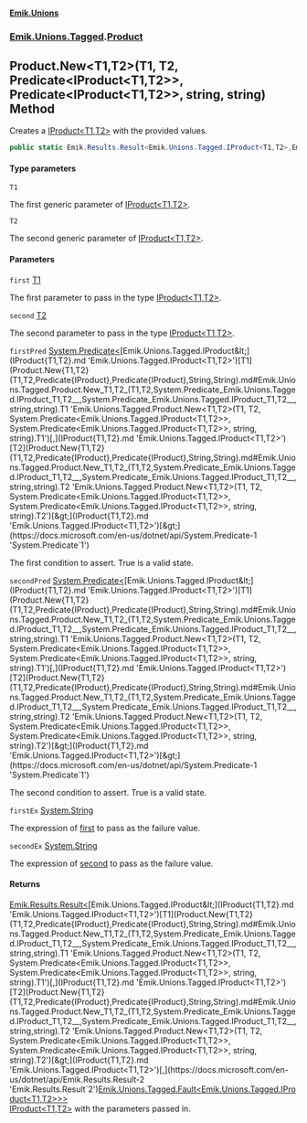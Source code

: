 #### [Emik.Unions](index.md 'index')
### [Emik.Unions.Tagged](Emik.Unions.Tagged.md 'Emik.Unions.Tagged').[Product](Product.md 'Emik.Unions.Tagged.Product')

## Product.New<T1,T2>(T1, T2, Predicate<IProduct<T1,T2>>, Predicate<IProduct<T1,T2>>, string, string) Method

Creates a [IProduct&lt;T1,T2&gt;](IProduct{T1,T2}.md 'Emik.Unions.Tagged.IProduct<T1,T2>') with the provided values.

```csharp
public static Emik.Results.Result<Emik.Unions.Tagged.IProduct<T1,T2>,Emik.Unions.Tagged.Fault<Emik.Unions.Tagged.IProduct<T1,T2>>> New<T1,T2>(T1 first, T2 second, System.Predicate<Emik.Unions.Tagged.IProduct<T1,T2>>? firstPred=null, System.Predicate<Emik.Unions.Tagged.IProduct<T1,T2>>? secondPred=null, string? firstEx=null, string? secondEx=null);
```
#### Type parameters

<a name='Emik.Unions.Tagged.Product.New_T1,T2_(T1,T2,System.Predicate_Emik.Unions.Tagged.IProduct_T1,T2__,System.Predicate_Emik.Unions.Tagged.IProduct_T1,T2__,string,string).T1'></a>

`T1`

The first generic parameter of [IProduct&lt;T1,T2&gt;](IProduct{T1,T2}.md 'Emik.Unions.Tagged.IProduct<T1,T2>').

<a name='Emik.Unions.Tagged.Product.New_T1,T2_(T1,T2,System.Predicate_Emik.Unions.Tagged.IProduct_T1,T2__,System.Predicate_Emik.Unions.Tagged.IProduct_T1,T2__,string,string).T2'></a>

`T2`

The second generic parameter of [IProduct&lt;T1,T2&gt;](IProduct{T1,T2}.md 'Emik.Unions.Tagged.IProduct<T1,T2>').
#### Parameters

<a name='Emik.Unions.Tagged.Product.New_T1,T2_(T1,T2,System.Predicate_Emik.Unions.Tagged.IProduct_T1,T2__,System.Predicate_Emik.Unions.Tagged.IProduct_T1,T2__,string,string).first'></a>

`first` [T1](Product.New{T1,T2}(T1,T2,Predicate{IProduct},Predicate{IProduct},String,String).md#Emik.Unions.Tagged.Product.New_T1,T2_(T1,T2,System.Predicate_Emik.Unions.Tagged.IProduct_T1,T2__,System.Predicate_Emik.Unions.Tagged.IProduct_T1,T2__,string,string).T1 'Emik.Unions.Tagged.Product.New<T1,T2>(T1, T2, System.Predicate<Emik.Unions.Tagged.IProduct<T1,T2>>, System.Predicate<Emik.Unions.Tagged.IProduct<T1,T2>>, string, string).T1')

The first parameter to pass in the type [IProduct&lt;T1,T2&gt;](IProduct{T1,T2}.md 'Emik.Unions.Tagged.IProduct<T1,T2>').

<a name='Emik.Unions.Tagged.Product.New_T1,T2_(T1,T2,System.Predicate_Emik.Unions.Tagged.IProduct_T1,T2__,System.Predicate_Emik.Unions.Tagged.IProduct_T1,T2__,string,string).second'></a>

`second` [T2](Product.New{T1,T2}(T1,T2,Predicate{IProduct},Predicate{IProduct},String,String).md#Emik.Unions.Tagged.Product.New_T1,T2_(T1,T2,System.Predicate_Emik.Unions.Tagged.IProduct_T1,T2__,System.Predicate_Emik.Unions.Tagged.IProduct_T1,T2__,string,string).T2 'Emik.Unions.Tagged.Product.New<T1,T2>(T1, T2, System.Predicate<Emik.Unions.Tagged.IProduct<T1,T2>>, System.Predicate<Emik.Unions.Tagged.IProduct<T1,T2>>, string, string).T2')

The second parameter to pass in the type [IProduct&lt;T1,T2&gt;](IProduct{T1,T2}.md 'Emik.Unions.Tagged.IProduct<T1,T2>').

<a name='Emik.Unions.Tagged.Product.New_T1,T2_(T1,T2,System.Predicate_Emik.Unions.Tagged.IProduct_T1,T2__,System.Predicate_Emik.Unions.Tagged.IProduct_T1,T2__,string,string).firstPred'></a>

`firstPred` [System.Predicate&lt;](https://docs.microsoft.com/en-us/dotnet/api/System.Predicate-1 'System.Predicate`1')[Emik.Unions.Tagged.IProduct&lt;](IProduct{T1,T2}.md 'Emik.Unions.Tagged.IProduct<T1,T2>')[T1](Product.New{T1,T2}(T1,T2,Predicate{IProduct},Predicate{IProduct},String,String).md#Emik.Unions.Tagged.Product.New_T1,T2_(T1,T2,System.Predicate_Emik.Unions.Tagged.IProduct_T1,T2__,System.Predicate_Emik.Unions.Tagged.IProduct_T1,T2__,string,string).T1 'Emik.Unions.Tagged.Product.New<T1,T2>(T1, T2, System.Predicate<Emik.Unions.Tagged.IProduct<T1,T2>>, System.Predicate<Emik.Unions.Tagged.IProduct<T1,T2>>, string, string).T1')[,](IProduct{T1,T2}.md 'Emik.Unions.Tagged.IProduct<T1,T2>')[T2](Product.New{T1,T2}(T1,T2,Predicate{IProduct},Predicate{IProduct},String,String).md#Emik.Unions.Tagged.Product.New_T1,T2_(T1,T2,System.Predicate_Emik.Unions.Tagged.IProduct_T1,T2__,System.Predicate_Emik.Unions.Tagged.IProduct_T1,T2__,string,string).T2 'Emik.Unions.Tagged.Product.New<T1,T2>(T1, T2, System.Predicate<Emik.Unions.Tagged.IProduct<T1,T2>>, System.Predicate<Emik.Unions.Tagged.IProduct<T1,T2>>, string, string).T2')[&gt;](IProduct{T1,T2}.md 'Emik.Unions.Tagged.IProduct<T1,T2>')[&gt;](https://docs.microsoft.com/en-us/dotnet/api/System.Predicate-1 'System.Predicate`1')

The first condition to assert. True is a valid state.

<a name='Emik.Unions.Tagged.Product.New_T1,T2_(T1,T2,System.Predicate_Emik.Unions.Tagged.IProduct_T1,T2__,System.Predicate_Emik.Unions.Tagged.IProduct_T1,T2__,string,string).secondPred'></a>

`secondPred` [System.Predicate&lt;](https://docs.microsoft.com/en-us/dotnet/api/System.Predicate-1 'System.Predicate`1')[Emik.Unions.Tagged.IProduct&lt;](IProduct{T1,T2}.md 'Emik.Unions.Tagged.IProduct<T1,T2>')[T1](Product.New{T1,T2}(T1,T2,Predicate{IProduct},Predicate{IProduct},String,String).md#Emik.Unions.Tagged.Product.New_T1,T2_(T1,T2,System.Predicate_Emik.Unions.Tagged.IProduct_T1,T2__,System.Predicate_Emik.Unions.Tagged.IProduct_T1,T2__,string,string).T1 'Emik.Unions.Tagged.Product.New<T1,T2>(T1, T2, System.Predicate<Emik.Unions.Tagged.IProduct<T1,T2>>, System.Predicate<Emik.Unions.Tagged.IProduct<T1,T2>>, string, string).T1')[,](IProduct{T1,T2}.md 'Emik.Unions.Tagged.IProduct<T1,T2>')[T2](Product.New{T1,T2}(T1,T2,Predicate{IProduct},Predicate{IProduct},String,String).md#Emik.Unions.Tagged.Product.New_T1,T2_(T1,T2,System.Predicate_Emik.Unions.Tagged.IProduct_T1,T2__,System.Predicate_Emik.Unions.Tagged.IProduct_T1,T2__,string,string).T2 'Emik.Unions.Tagged.Product.New<T1,T2>(T1, T2, System.Predicate<Emik.Unions.Tagged.IProduct<T1,T2>>, System.Predicate<Emik.Unions.Tagged.IProduct<T1,T2>>, string, string).T2')[&gt;](IProduct{T1,T2}.md 'Emik.Unions.Tagged.IProduct<T1,T2>')[&gt;](https://docs.microsoft.com/en-us/dotnet/api/System.Predicate-1 'System.Predicate`1')

The second condition to assert. True is a valid state.

<a name='Emik.Unions.Tagged.Product.New_T1,T2_(T1,T2,System.Predicate_Emik.Unions.Tagged.IProduct_T1,T2__,System.Predicate_Emik.Unions.Tagged.IProduct_T1,T2__,string,string).firstEx'></a>

`firstEx` [System.String](https://docs.microsoft.com/en-us/dotnet/api/System.String 'System.String')

The expression of [first](Product.New{T1,T2}(T1,T2,Predicate{IProduct},Predicate{IProduct},String,String).md#Emik.Unions.Tagged.Product.New_T1,T2_(T1,T2,System.Predicate_Emik.Unions.Tagged.IProduct_T1,T2__,System.Predicate_Emik.Unions.Tagged.IProduct_T1,T2__,string,string).first 'Emik.Unions.Tagged.Product.New<T1,T2>(T1, T2, System.Predicate<Emik.Unions.Tagged.IProduct<T1,T2>>, System.Predicate<Emik.Unions.Tagged.IProduct<T1,T2>>, string, string).first') to pass as the failure value.

<a name='Emik.Unions.Tagged.Product.New_T1,T2_(T1,T2,System.Predicate_Emik.Unions.Tagged.IProduct_T1,T2__,System.Predicate_Emik.Unions.Tagged.IProduct_T1,T2__,string,string).secondEx'></a>

`secondEx` [System.String](https://docs.microsoft.com/en-us/dotnet/api/System.String 'System.String')

The expression of [second](Product.New{T1,T2}(T1,T2,Predicate{IProduct},Predicate{IProduct},String,String).md#Emik.Unions.Tagged.Product.New_T1,T2_(T1,T2,System.Predicate_Emik.Unions.Tagged.IProduct_T1,T2__,System.Predicate_Emik.Unions.Tagged.IProduct_T1,T2__,string,string).second 'Emik.Unions.Tagged.Product.New<T1,T2>(T1, T2, System.Predicate<Emik.Unions.Tagged.IProduct<T1,T2>>, System.Predicate<Emik.Unions.Tagged.IProduct<T1,T2>>, string, string).second') to pass as the failure value.

#### Returns
[Emik.Results.Result&lt;](https://docs.microsoft.com/en-us/dotnet/api/Emik.Results.Result-2 'Emik.Results.Result`2')[Emik.Unions.Tagged.IProduct&lt;](IProduct{T1,T2}.md 'Emik.Unions.Tagged.IProduct<T1,T2>')[T1](Product.New{T1,T2}(T1,T2,Predicate{IProduct},Predicate{IProduct},String,String).md#Emik.Unions.Tagged.Product.New_T1,T2_(T1,T2,System.Predicate_Emik.Unions.Tagged.IProduct_T1,T2__,System.Predicate_Emik.Unions.Tagged.IProduct_T1,T2__,string,string).T1 'Emik.Unions.Tagged.Product.New<T1,T2>(T1, T2, System.Predicate<Emik.Unions.Tagged.IProduct<T1,T2>>, System.Predicate<Emik.Unions.Tagged.IProduct<T1,T2>>, string, string).T1')[,](IProduct{T1,T2}.md 'Emik.Unions.Tagged.IProduct<T1,T2>')[T2](Product.New{T1,T2}(T1,T2,Predicate{IProduct},Predicate{IProduct},String,String).md#Emik.Unions.Tagged.Product.New_T1,T2_(T1,T2,System.Predicate_Emik.Unions.Tagged.IProduct_T1,T2__,System.Predicate_Emik.Unions.Tagged.IProduct_T1,T2__,string,string).T2 'Emik.Unions.Tagged.Product.New<T1,T2>(T1, T2, System.Predicate<Emik.Unions.Tagged.IProduct<T1,T2>>, System.Predicate<Emik.Unions.Tagged.IProduct<T1,T2>>, string, string).T2')[&gt;](IProduct{T1,T2}.md 'Emik.Unions.Tagged.IProduct<T1,T2>')[,](https://docs.microsoft.com/en-us/dotnet/api/Emik.Results.Result-2 'Emik.Results.Result`2')[Emik.Unions.Tagged.Fault&lt;](Fault{T}.md 'Emik.Unions.Tagged.Fault<T>')[Emik.Unions.Tagged.IProduct&lt;](IProduct{T1,T2}.md 'Emik.Unions.Tagged.IProduct<T1,T2>')[T1](Product.New{T1,T2}(T1,T2,Predicate{IProduct},Predicate{IProduct},String,String).md#Emik.Unions.Tagged.Product.New_T1,T2_(T1,T2,System.Predicate_Emik.Unions.Tagged.IProduct_T1,T2__,System.Predicate_Emik.Unions.Tagged.IProduct_T1,T2__,string,string).T1 'Emik.Unions.Tagged.Product.New<T1,T2>(T1, T2, System.Predicate<Emik.Unions.Tagged.IProduct<T1,T2>>, System.Predicate<Emik.Unions.Tagged.IProduct<T1,T2>>, string, string).T1')[,](IProduct{T1,T2}.md 'Emik.Unions.Tagged.IProduct<T1,T2>')[T2](Product.New{T1,T2}(T1,T2,Predicate{IProduct},Predicate{IProduct},String,String).md#Emik.Unions.Tagged.Product.New_T1,T2_(T1,T2,System.Predicate_Emik.Unions.Tagged.IProduct_T1,T2__,System.Predicate_Emik.Unions.Tagged.IProduct_T1,T2__,string,string).T2 'Emik.Unions.Tagged.Product.New<T1,T2>(T1, T2, System.Predicate<Emik.Unions.Tagged.IProduct<T1,T2>>, System.Predicate<Emik.Unions.Tagged.IProduct<T1,T2>>, string, string).T2')[&gt;](IProduct{T1,T2}.md 'Emik.Unions.Tagged.IProduct<T1,T2>')[&gt;](Fault{T}.md 'Emik.Unions.Tagged.Fault<T>')[&gt;](https://docs.microsoft.com/en-us/dotnet/api/Emik.Results.Result-2 'Emik.Results.Result`2')  
[IProduct&lt;T1,T2&gt;](IProduct{T1,T2}.md 'Emik.Unions.Tagged.IProduct<T1,T2>') with the parameters passed in.